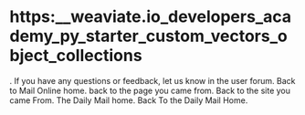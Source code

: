 # https:\_\_weaviate.io_developers_academy_py_starter_custom_vectors_object_collections

. If you have any questions or feedback, let us know in the user forum. Back to Mail Online home. back to the page you came from.  Back to the site you came From.  The Daily Mail home. Back To the Daily Mail Home.
